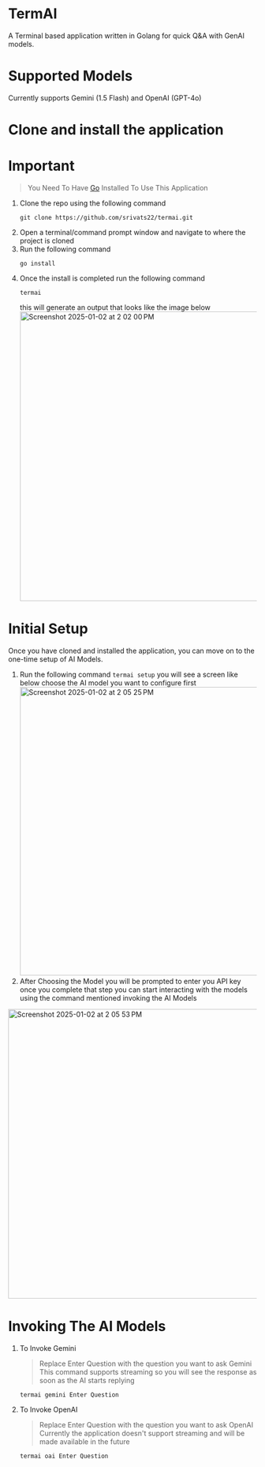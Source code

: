 # TermAI

A Terminal based application written in Golang for quick Q&A with GenAI models.

# Supported Models

Currently supports Gemini (1.5 Flash) and OpenAI (GPT-4o)

# Clone and install the application
# Important
> You Need To Have [Go](https://go.dev/) Installed To Use This Application
1. Clone the repo using the following command
   ```
   git clone https://github.com/srivats22/termai.git
   ```
2. Open a terminal/command prompt window and navigate to where the project is cloned
3. Run the following command
   ```
   go install
   ```
4. Once the install is completed run the following command
   ```
   termai
   ```
   this will generate an output that looks like the image below
   <img width="586" alt="Screenshot 2025-01-02 at 2 02 00 PM" src="https://github.com/user-attachments/assets/1482fe0b-e5f0-43d7-a107-c9be5011ed1d" />

# Initial Setup

Once you have cloned and installed the application, you can move on to the one-time setup of AI Models.

1. Run the following command
   ```termai setup```
   you will see a screen like below choose the AI model you want to configure first
   <img width="584" alt="Screenshot 2025-01-02 at 2 05 25 PM" src="https://github.com/user-attachments/assets/5b22f6b9-8782-4ec4-8f3a-30cebc9df0ce" />
2. After Choosing the Model you will be prompted to enter you API key once you complete that step you can start interacting with the models using the command mentioned invoking the AI Models
<img width="586" alt="Screenshot 2025-01-02 at 2 05 53 PM" src="https://github.com/user-attachments/assets/e0fd131f-6488-4ce2-b7be-daba2d45e12a" />

# Invoking The AI Models
1. To Invoke Gemini
   > Replace Enter Question with the question you want to ask Gemini
   > This command supports streaming so you will see the response as soon as the AI starts replying
   ```
   termai gemini Enter Question
   ```
2. To Invoke OpenAI
   > Replace Enter Question with the question you want to ask OpenAI
   > Currently the application doesn't support streaming and will be made available in the future
   ```
   termai oai Enter Question
   ```
